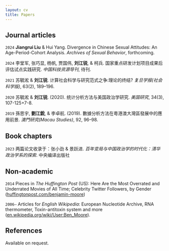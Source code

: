 ```yaml
---
layout: cv
title: Papers
---
```

## Journal articles

`2024`
__Jiangrui Liu__ & Hui Yang. Divergence in Chinese Sexual Attitudes: An Age-Period-Cohort Analysis. _Archives of Sexual Behavior_, forthcoming.

`2024`
李堂军, 张巧显, 杨帆, 贾国伟, __刘江锐__, & 柯兵. 国家重点研发计划项目成果后评估试点实践研究. _中国科技资源导刊_, 待刊.

`2021`
苏毓淞 & __刘江锐__. 计算社会科学与研究范式之争:理论的终结? _复旦学报(社会科学版)_, 63(2), 189–196.

`2020`
苏毓淞 & __刘江锐__. (2020). 统计分析方法与美国政治学研究. _美国研究_, 34(3), 107-125+7-8.

`2019`
孫思宇, __劉江銳__, & 李卓航. (2019). 數據分析方法在粵港澳大灣區發展中的應用前景. _澳門研究(Macau Studies)_, 92, 96–98.

## Book chapters

`2023`
两篇论文收录于：张小劲 & 景跃进. _百年变局与中国政治学的时代化：清华政治学系的探索_. 中央编译出版社

## Non-academic

`2014` Pieces in _The Huffington Post_ (US): Here Are the Most Overrated and Underrated Movies of All Time; Celebrity Twitter Followers, by Gender ([huffingtonpost.com/benjamin-moore](http://www.huffingtonpost.com/benjamin-moore/))

`2006–` Articles for _English Wikipedia_: European Nucleotide Archive, RNA thermometer, Toxin-antitoxin system and more ([en.wikipedia.org/wiki/User:Ben_Moore](https://en.wikipedia.org/wiki/User:Ben_Moore)).

## References

Available on request.

<!-- ### Footer

Last updated: May 2024 -->

